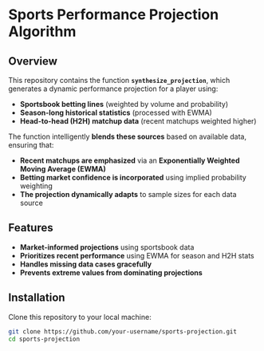 # Sports Performance Projection Algorithm

## Overview
This repository contains the function **`synthesize_projection`**, which generates a dynamic performance projection for a player using:

- **Sportsbook betting lines** (weighted by volume and probability)
- **Season-long historical statistics** (processed with EWMA)
- **Head-to-head (H2H) matchup data** (recent matchups weighted higher)

The function intelligently **blends these sources** based on available data, ensuring that:
- **Recent matchups are emphasized** via an **Exponentially Weighted Moving Average (EWMA)**
- **Betting market confidence is incorporated** using implied probability weighting
- **The projection dynamically adapts** to sample sizes for each data source

## Features
- **Market-informed projections** using sportsbook data  
- **Prioritizes recent performance** using EWMA for season and H2H stats  
- **Handles missing data cases gracefully**  
- **Prevents extreme values from dominating projections**  

## Installation
Clone this repository to your local machine:
```sh
git clone https://github.com/your-username/sports-projection.git
cd sports-projection

